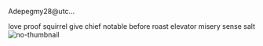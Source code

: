 
Adepegmy28@utc...

love proof squirrel give chief notable before roast elevator misery sense salt
![no-thumbnail](https://github.com/ToThangGTVT/quanliblog/assets/33534455/99a65de8-c7db-49f6-ab53-7dc60212e22e)
